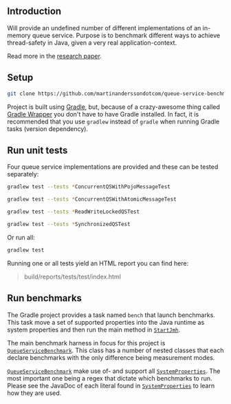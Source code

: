 ## Introduction

Will provide an undefined number of different implementations of an in-memory
queue service. Purpose is to benchmark different ways to achieve thread-safety
in Java, given a very real application-context.

Read more in the [research paper].



## Setup

```sh
git clone https://github.com/martinanderssondotcom/queue-service-benchmark
```

Project is built using [Gradle], but, because of a crazy-awesome thing called
[Gradle Wrapper] you don't have to have Gradle installed. In fact, it is
recommended that you use `gradlew` instead of `gradle` when running Gradle tasks
(version dependency).



## Run unit tests

Four queue service implementations are provided and these can be tested
separately:

```sh
gradlew test --tests *ConcurrentQSWithPojoMessageTest
```

```sh
gradlew test --tests *ConcurrentQSWithAtomicMessageTest
```

```sh
gradlew test --tests *ReadWriteLockedQSTest
```

```sh
gradlew test --tests *SynchronizedQSTest
```

Or run all:

```sh
gradlew test
```

Running one or all tests yield an HTML report you can find here:

> build/reports/tests/test/index.html



## Run benchmarks

The Gradle project provides a task named `bench` that launch benchmarks. This
task move a set of supported properties into the Java runtime as system
properties and then run the main method in [`StartJmh`].

The main benchmark harness in focus for this project is
[`QueueServiceBenchmark`]. This class has a number of nested classes that each
declare benchmarks with the only difference being measurement modes.

[`QueueServiceBenchmark`] make use of- and support all [`SystemProperties`]. The
most important one being a regex that dictate which benchmarks to run. Please
see the JavaDoc of each literal found in [`SystemProperties`] to learn how they
are used.




[research paper]: <https://github.com/martinanderssondotcom/queue-service-benchmark/blob/master/Java%20concurrency%20benchmark.pdf>
[Gradle]: <https://gradle.org>
[Gradle Wrapper]: https://docs.gradle.org/current/userguide/gradle_wrapper.html
[`StartJmh`]: https://github.com/Martinanderssondotcom/queue-service-benchmark/blob/master/src/test/java/com/martinandersson/qsb/benchmark/StartJmh.java
[`QueueServiceBenchmark`]: https://github.com/Martinanderssondotcom/queue-service-benchmark/blob/master/src/test/java/com/martinandersson/qsb/benchmark/QueueServiceBenchmark.java
[`SystemProperties`]: https://github.com/Martinanderssondotcom/queue-service-benchmark/blob/master/src/test/java/com/martinandersson/qsb/benchmark/SystemProperties.java